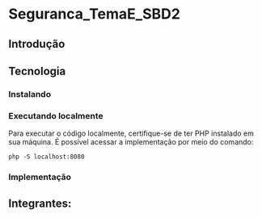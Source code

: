 # Seguranca_TemaE_SBD2

## Introdução


## Tecnologia


### Instalando


### Executando localmente

Para executar o código localmente, certifique-se de ter PHP instalado em sua máquina. É possível acessar a implementação por meio do comando:

```
php -S localhost:8080
```

### Implementação


## Integrantes: